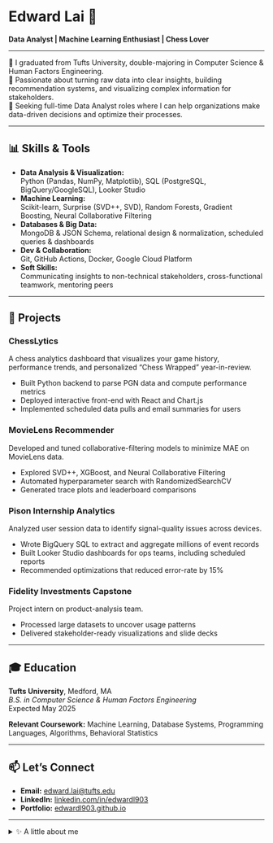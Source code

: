 # Edward Lai 👋

**Data Analyst | Machine Learning Enthusiast | Chess Lover**

---

🔭 I graduated from Tufts University, double-majoring in Computer Science & Human Factors Engineering.  
🌟 Passionate about turning raw data into clear insights, building recommendation systems, and visualizing complex information for stakeholders.  
🎯 Seeking full-time Data Analyst roles where I can help organizations make data-driven decisions and optimize their processes.

---

## 📊 Skills & Tools

- **Data Analysis & Visualization:**  
  Python (Pandas, NumPy, Matplotlib), SQL (PostgreSQL, BigQuery/GoogleSQL), Looker Studio  
- **Machine Learning:**  
  Scikit-learn, Surprise (SVD++, SVD), Random Forests, Gradient Boosting, Neural Collaborative Filtering  
- **Databases & Big Data:**  
  MongoDB & JSON Schema, relational design & normalization, scheduled queries & dashboards  
- **Dev & Collaboration:**  
  Git, GitHub Actions, Docker, Google Cloud Platform  
- **Soft Skills:**  
  Communicating insights to non-technical stakeholders, cross-functional teamwork, mentoring peers

---

## 🚀 Projects

### **ChessLytics**  
A chess analytics dashboard that visualizes your game history, performance trends, and personalized “Chess Wrapped” year-in-review.  
- Built Python backend to parse PGN data and compute performance metrics  
- Deployed interactive front-end with React and Chart.js  
- Implemented scheduled data pulls and email summaries for users

### **MovieLens Recommender**  
Developed and tuned collaborative-filtering models to minimize MAE on MovieLens data.  
- Explored SVD++, XGBoost, and Neural Collaborative Filtering  
- Automated hyperparameter search with RandomizedSearchCV  
- Generated trace plots and leaderboard comparisons

### **Pison Internship Analytics**  
Analyzed user session data to identify signal-quality issues across devices.  
- Wrote BigQuery SQL to extract and aggregate millions of event records  
- Built Looker Studio dashboards for ops teams, including scheduled reports  
- Recommended optimizations that reduced error-rate by 15%

### **Fidelity Investments Capstone**  
Project intern on product-analysis team.  
- Processed large datasets to uncover usage patterns  
- Delivered stakeholder-ready visualizations and slide decks  

---

## 🎓 Education

**Tufts University**, Medford, MA  
*B.S. in Computer Science & Human Factors Engineering*  
Expected May 2025

**Relevant Coursework:** Machine Learning, Database Systems, Programming Languages, Algorithms, Behavioral Statistics

---

## 📫 Let’s Connect

- **Email:** edward.lai@tufts.edu  
- **LinkedIn:** [linkedin.com/in/edwardl903](https://linkedin.com/in/edwardl903)  
- **Portfolio:** [edwardl903.github.io](https://edwardl903.github.io)  

---

<details>
<summary>✨ A little about me</summary>

- Co-President of the Tufts Chess Club ♟️  
- Amateur pianist—always composing something new 🎹  
- Coffee aficionado ☕  
- Always up for a data challenge or a game of blitz chess!

</details>
